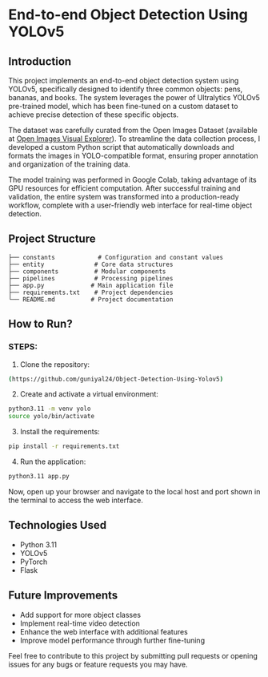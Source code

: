 # End-to-end Object Detection Using YOLOv5

## Introduction

This project implements an end-to-end object detection system using YOLOv5, specifically designed to identify three common objects: pens, bananas, and books. The system leverages the power of Ultralytics YOLOv5 pre-trained model, which has been fine-tuned on a custom dataset to achieve precise detection of these specific objects.

The dataset was carefully curated from the Open Images Dataset (available at [Open Images Visual Explorer](https://storage.googleapis.com/openimages/web/visualizer/index.html)). To streamline the data collection process, I developed a custom Python script that automatically downloads and formats the images in YOLO-compatible format, ensuring proper annotation and organization of the training data.

The model training was performed in Google Colab, taking advantage of its GPU resources for efficient computation. After successful training and validation, the entire system was transformed into a production-ready workflow, complete with a user-friendly web interface for real-time object detection.


## Project Structure
```
├── constants            # Configuration and constant values
├── entity              # Core data structures
├── components          # Modular components
├── pipelines           # Processing pipelines
├── app.py             # Main application file
├── requirements.txt    # Project dependencies
└── README.md          # Project documentation
```


## How to Run?

### STEPS:

1. Clone the repository:
```bash
(https://github.com/guniyal24/Object-Detection-Using-Yolov5)
```

2. Create and activate a virtual environment:
```bash
python3.11 -m venv yolo
source yolo/bin/activate
```

3. Install the requirements:
```bash
pip install -r requirements.txt
```

4. Run the application:
```bash
python3.11 app.py
```

Now, open up your browser and navigate to the local host and port shown in the terminal to access the web interface.



## Technologies Used
- Python 3.11
- YOLOv5
- PyTorch
- Flask

## Future Improvements
- Add support for more object classes
- Implement real-time video detection
- Enhance the web interface with additional features
- Improve model performance through further fine-tuning

Feel free to contribute to this project by submitting pull requests or opening issues for any bugs or feature requests you may have.
